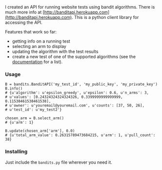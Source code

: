 I created an API for running website tests using bandit algorithms. There is much more info at [http://banditapi.herokuapp.com](http://banditapi.herokuapp.com). This is a python client library for accessing the API.

Features that work so far:

* getting info on a running test
* selecting an arm to display
* updating the algorithm with the test results
* create a new test of one of the supported algorithms (see the [documentation](http://banditapi.herokuapp.com/docs) for a list).

### Usage

```{python}
B = bandits.BanditAPI('my_test_id', 'my_public_key', 'my_private_key')
B.info()
# {u'algorithm': u'epsilon_greedy', u'epsilon': 0.6, u'n_arms': 3, 
# u'values': [0.24324324324324326, 0.3399999999999999, 0.11538461538461538], 
# u'owner': u'youremail@youremail.com', u'counts': [37, 50, 26], 
# u'test_id': u'my_test2'}

chosen_arm = B.select_arm()
# {u'arm': 1}

B.update(chosen_arm['arm'], 0.0)
# {u'total_arm_value': 0.26315789473684215, u'arm': 1, u'pull_count': 38}
```

### Installing

Just include the `bandits.py` file wherever you need it.
